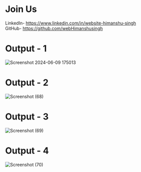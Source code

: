
# Join Us
LinkedIn- https://www.linkedin.com/in/website-himanshu-singh<br>
GitHub- https://github.com/webHimanshusingh<br>

# Output - 1
![Screenshot 2024-06-09 175013](https://github.com/webHimanshusingh/du-sol-website/assets/170223793/389f57c0-a789-4355-82df-a137bfdf6074)

 
# Output - 2

![Screenshot (68)](https://github.com/QuantumCoding123/Day-51-Eduford-Universiy-Landing-Page-Website/assets/166281221/ae4460ec-5ff2-41f9-a2bc-785088a70533)


# Output - 3

![Screenshot (69)](https://github.com/QuantumCoding123/Day-51-Eduford-Universiy-Landing-Page-Website/assets/166281221/f5a84760-deb6-41c1-a7af-36d109ea0e98)

# Output - 4

![Screenshot (70)](https://github.com/QuantumCoding123/Day-51-Eduford-Universiy-Landing-Page-Website/assets/166281221/d4d853b7-2a99-41bb-9b02-65302c577f25)
